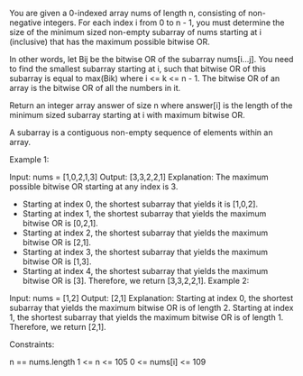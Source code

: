 You are given a 0-indexed array nums of length n, consisting of non-negative integers. For each index i from 0 to n - 1, you must determine the size of the minimum sized non-empty subarray of nums starting at i (inclusive) that has the maximum possible bitwise OR.

In other words, let Bij be the bitwise OR of the subarray nums[i...j]. You need to find the smallest subarray starting at i, such that bitwise OR of this subarray is equal to max(Bik) where i <= k <= n - 1.
The bitwise OR of an array is the bitwise OR of all the numbers in it.

Return an integer array answer of size n where answer[i] is the length of the minimum sized subarray starting at i with maximum bitwise OR.

A subarray is a contiguous non-empty sequence of elements within an array.

Example 1:

Input: nums = [1,0,2,1,3]
Output: [3,3,2,2,1]
Explanation:
The maximum possible bitwise OR starting at any index is 3.

-   Starting at index 0, the shortest subarray that yields it is [1,0,2].
-   Starting at index 1, the shortest subarray that yields the maximum bitwise OR is [0,2,1].
-   Starting at index 2, the shortest subarray that yields the maximum bitwise OR is [2,1].
-   Starting at index 3, the shortest subarray that yields the maximum bitwise OR is [1,3].
-   Starting at index 4, the shortest subarray that yields the maximum bitwise OR is [3].
    Therefore, we return [3,3,2,2,1].
    Example 2:

Input: nums = [1,2]
Output: [2,1]
Explanation:
Starting at index 0, the shortest subarray that yields the maximum bitwise OR is of length 2.
Starting at index 1, the shortest subarray that yields the maximum bitwise OR is of length 1.
Therefore, we return [2,1].

Constraints:

n == nums.length
1 <= n <= 105
0 <= nums[i] <= 109
